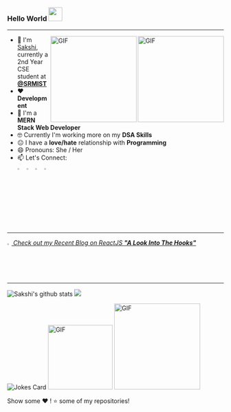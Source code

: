 ### Hello World  <img src="https://github.com/sakshi-choudhary/sakshi-choudhary/blob/master/Hi.gif" width="32px">

<hr>
<!--
**sakshi-choudhary/sakshi-choudhary** is a ✨ _special_ ✨ repository because its `README.md` (this file) appears on your GitHub profile.
-->

<img align="right" alt="GIF" height="200px" src="https://media.giphy.com/media/du3J3cXyzhj75IOgvA/giphy.gif" />
<img align="right" alt="GIF" height="200px" src="https://media.giphy.com/media/fAnzw6YK33jMwzp5wp/giphy.gif" />



- :school: I'm [Sakshi](https://sakshichoudhary.me/),  currently a 2nd Year CSE student at <a href="hhttps://www.srmuniversity.ac.in"> <b>@SRMIST</b> </a>
- ❤️ **Development**
- 🤟 I'm a **MERN Stack Web Developer**
- 🤓 Currently I'm working more on my **DSA Skills**
- :neutral_face: I have a **love/hate** relationship with **Programming**
- 😄 Pronouns: She / Her
- 📫 Let's Connect: 
 [<br><img src="https://img.icons8.com/color/48/000000/linkedin.png" width="3.5%"/>](https://www.linkedin.com/in/sakshichoudhary23/)
 [<img src="https://img.icons8.com/fluent/48/000000/instagram-new.png" width="3.5%"/>](https://www.instagram.com/sakshi._.choudhary/)
 [<img src="https://img.icons8.com/color/48/000000/medium.png" width="3.5%"/>](https://medium.com/@choudharysakshi023)
 <a href="mailto:choudharysakshi023@gmail.com"> <img src="https://img.icons8.com/fluent/48/000000/gmail.png" width="3.5%"/> </a>

<hr>

<a href="https://medium.com/data-science-community-srm/a-look-into-the-hooks-a79c9b1d75aa"><i><img src="https://img.icons8.com/color/48/000000/medium.png" width="2%"/> Check out my Recent Blog on ReactJS **"A Look Into The Hooks"** </i> </a>

<hr>


![Sakshi's github stats](https://github-readme-stats.vercel.app/api?username=sakshi-choudhary&show_icons=true&theme=dark&count_private=true)
<img src='https://github-readme-stats.vercel.app/api/top-langs/?username=sakshi-choudhary&theme=dark&hide_langs_below=4&layout=compact'/>  

![Jokes Card](https://readme-jokes.vercel.app/api) 
<img alt="GIF" height="150px" src="https://media.giphy.com/media/RvnTYlyksGLdjNR1KA/giphy.gif" />
<img alt="GIF" height="200px" src="https://media.giphy.com/media/FPbnShq1h1IS5FQyPD/giphy.gif" />

Show some ❤️ ! ⭐️  some of my repositories!
